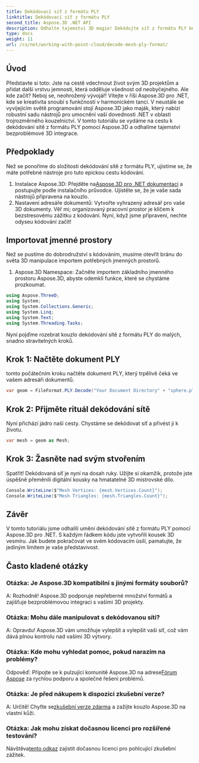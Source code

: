 ```yaml
---
title: Dekódovací síť z formátu PLY
linktitle: Dekódovací síť z formátu PLY
second_title: Aspose.3D .NET API
description: Odhalte tajemství 3D magie! Dekódujte síť z formátu PLY bez námahy pomocí Aspose.3D pro .NET. Pozvedněte své projekty do nových dimenzí.
type: docs
weight: 11
url: /cs/net/working-with-point-cloud/decode-mesh-ply-format/
---
```

## Úvod
Představte si toto: Jste na cestě vdechnout život svým 3D projektům a přidat další vrstvu jemnosti, která odděluje všednost od neobyčejného. Ale kde začít? Neboj se, neohrožený vývojář! Vítejte v říši Aspose.3D pro .NET, kde se kreativita snoubí s funkčností v harmonickém tanci.
V neustále se vyvíjejícím světě programování stojí Aspose.3D jako maják, který nabízí robustní sadu nástrojů pro umocnění vaší dovednosti .NET v oblasti trojrozměrného kouzelnictví. V tomto tutoriálu se vydáme na cestu k dekódování sítě z formátu PLY pomocí Aspose.3D a odhalíme tajemství bezproblémové 3D integrace.
## Předpoklady
Než se ponoříme do složitosti dekódování sítě z formátu PLY, ujistíme se, že máte potřebné nástroje pro tuto epickou cestu kódování.
1.  Instalace Aspose.3D: Přejděte na[Aspose.3D pro .NET dokumentaci](https://reference.aspose.com/3d/net/) a postupujte podle instalačního průvodce. Ujistěte se, že je vaše sada nástrojů připravena na kouzlo.
2. Nastavení adresáře dokumentů: Vytvořte vyhrazený adresář pro vaše 3D dokumenty. Věř mi; organizovaný pracovní prostor je klíčem k bezstresovému zážitku z kódování.
Nyní, když jsme připraveni, nechte odyseu kódování začít!
## Importovat jmenné prostory
Než se pustíme do dobrodružství s kódováním, musíme otevřít bránu do světa 3D manipulace importem potřebných jmenných prostorů.
1. Aspose.3D Namespace: Začněte importem základního jmenného prostoru Aspose.3D, abyste odemkli funkce, které se chystáme prozkoumat.
```csharp
using Aspose.ThreeD;
using System;
using System.Collections.Generic;
using System.Linq;
using System.Text;
using System.Threading.Tasks;
```
Nyní pojďme rozebrat kouzlo dekódování sítě z formátu PLY do malých, snadno stravitelných kroků.
## Krok 1: Načtěte dokument PLY
tomto počátečním kroku načtěte dokument PLY, který trpělivě čeká ve vašem adresáři dokumentů.
```csharp
var geom = FileFormat.PLY.Decode("Your Document Directory" + "sphere.ply");
```
## Krok 2: Přijměte rituál dekódování sítě
Nyní přichází jádro naší cesty. Chystáme se dekódovat síť a přivést ji k životu.
```csharp
var mesh = geom as Mesh;
```
## Krok 3: Žasněte nad svým stvořením
Spatřit! Dekódovaná síť je nyní na dosah ruky. Užijte si okamžik, protože jste úspěšně přeměnili digitální kousky na hmatatelné 3D mistrovské dílo.
```csharp
Console.WriteLine($"Mesh Vertices: {mesh.Vertices.Count}");
Console.WriteLine($"Mesh Triangles: {mesh.Triangles.Count}");
```
## Závěr
V tomto tutoriálu jsme odhalili umění dekódování sítě z formátu PLY pomocí Aspose.3D pro .NET. S každým řádkem kódu jste vytvořili kousek 3D vesmíru. Jak budete pokračovat ve svém kódovacím úsilí, pamatujte, že jediným limitem je vaše představivost.

## Často kladené otázky
### Otázka: Je Aspose.3D kompatibilní s jinými formáty souborů?
A: Rozhodně! Aspose.3D podporuje nepřeberné množství formátů a zajišťuje bezproblémovou integraci s vašimi 3D projekty.
### Otázka: Mohu dále manipulovat s dekódovanou sítí?
A: Opravdu! Aspose.3D vám umožňuje vylepšit a vylepšit vaši síť, což vám dává plnou kontrolu nad vašimi 3D výtvory.
### Otázka: Kde mohu vyhledat pomoc, pokud narazím na problémy?
 Odpověď: Připojte se k pulzující komunitě Aspose.3D na adrese[Fórum Aspose](https://forum.aspose.com/c/3d/18) za rychlou podporu a společné řešení problémů.
### Otázka: Je před nákupem k dispozici zkušební verze?
 A: Určitě! Chyťte se[zkušební verze zdarma](https://releases.aspose.com/) a zažijte kouzlo Aspose.3D na vlastní kůži.
### Otázka: Jak mohu získat dočasnou licenci pro rozšířené testování?
 Návštěva[tento odkaz](https://purchase.aspose.com/temporary-license/) zajistit dočasnou licenci pro pohlcující zkušební zážitek.